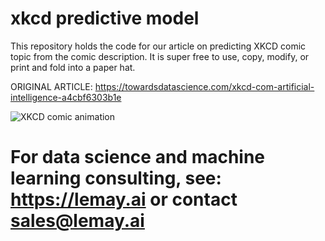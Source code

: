 # xkcd predictive model
This repository holds the code for our article on predicting XKCD comic topic from the comic description. It is super free to use, copy, modify, or print and fold into a paper hat.

ORIGINAL ARTICLE: https://towardsdatascience.com/xkcd-com-artificial-intelligence-a4cbf6303b1e


![XKCD comic animation](https://miro.medium.com/max/910/1*ddooRmNgbNGg_hU1k-P6Wg.gif)

# For data science and machine learning consulting, see: https://lemay.ai or contact sales@lemay.ai 
